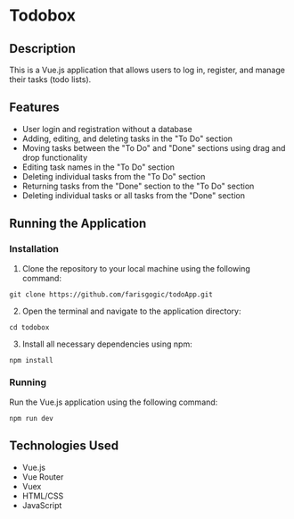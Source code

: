 # Todobox

## Description
This is a Vue.js application that allows users to log in, register, and manage their tasks (todo lists).

## Features
- User login and registration without a database
- Adding, editing, and deleting tasks in the "To Do" section
- Moving tasks between the "To Do" and "Done" sections using drag and drop functionality
- Editing task names in the "To Do" section
- Deleting individual tasks from the "To Do" section
- Returning tasks from the "Done" section to the "To Do" section
- Deleting individual tasks or all tasks from the "Done" section

## Running the Application
### Installation
1. Clone the repository to your local machine using the following command:

```
git clone https://github.com/farisgogic/todoApp.git

```
2. Open the terminal and navigate to the application directory:

```
cd todobox

```

3. Install all necessary dependencies using npm:

```
npm install

```


### Running
Run the Vue.js application using the following command:

```
npm run dev

```


## Technologies Used
- Vue.js
- Vue Router
- Vuex
- HTML/CSS
- JavaScript
